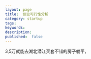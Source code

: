 ```yaml
---
layout: page
title:  创业可行性分析
category: startup
tags:
keywords:
description:
published:  false
---
```


3,5万就能去湖北潜江买套不错的房子躺平，







